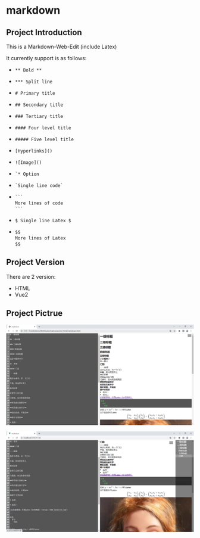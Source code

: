 # markdown

## Project Introduction

This is a Markdown-Web-Edit (include Latex)

It currently support is as follows:

* ```
  ** Bold **
  ```

* ```
  *** Split line
  ```

* ```
  # Primary title
  ```

* ```
  ## Secondary title
  ```

* ```
  ### Tertiary title
  ```

* ```
  #### Four level title
  ```

* ```
  ##### Five level title
  ```

* ```
  [Hyperlinks]()
  ```

* ```
  ![Image]()
  ```

* ```
  `* Option
  ```

* ```
  `Single line code`
  ```

* ```
  ​```
  More lines of code
  ​```
  ```

* ```
  $ Single line Latex $
  ```

* ```
  $$
  More lines of Latex
  $$
  ```

## Project Version

There are 2 version:

* HTML
* Vue2

## Project Pictrue

![HTML Version](./images/1.png)

![Vue2 Version](./images/2.png)

